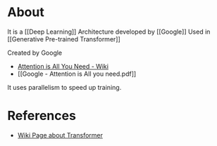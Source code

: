 
# About

It is a [[Deep Learning]] Architecture developed by [[Google]]
Used in [[Generative Pre-trained Transformer]]

Created by Google
- [Attention is All You Need - Wiki](https://en.wikipedia.org/wiki/Attention_Is_All_You_Need) 
- [[Google - Attention is All you need.pdf]]

It uses parallelism to speed up training.

# References

- [Wiki Page about Transformer](https://en.wikipedia.org/wiki/Transformer_(deep_learning_architecture))